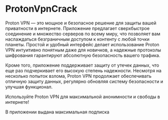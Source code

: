 # ProtonVpnCrack
Proton VPN — это мощное и безопасное решение для защиты вашей приватности в интернете. Приложение предлагает сверхбыстрое соединение и множество серверов по всему миру, что позволяет вам наслаждаться безграничным доступом к контенту с любой точки планеты. Простой и удобный интерфейс делает использование Proton VPN интуитивно понятным даже для новичков, а надежные протоколы шифрования гарантируют абсолютную безопасность вашего трафика.

Кроме того, приложение поддерживает защиту от утечек данных, что еще раз подчеркивает его высокую степень надежности. Несмотря на несколько попыток взлома, Proton VPN продолжает обеспечивать отличную защиту данных, регулярно обновляя систему безопасности и улучшая функционал.

Используйте Proton VPN для максимальной анонимности и свободы в интернете!

В приложении выдана максимальная подписка 
